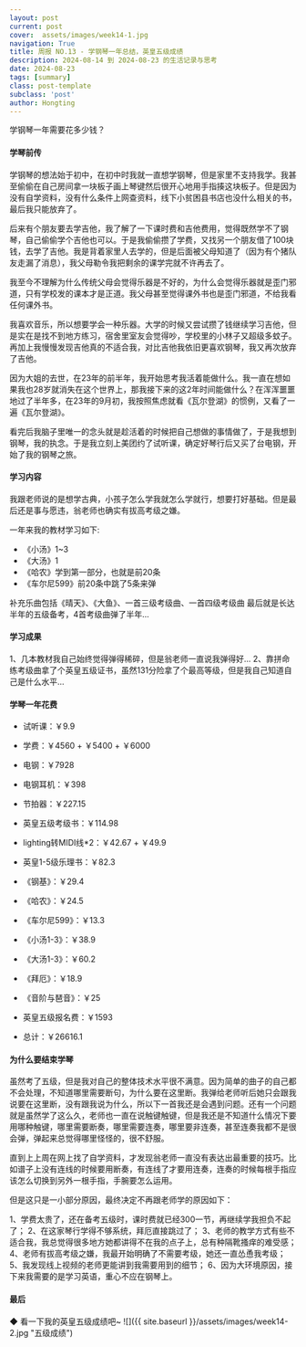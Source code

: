 ```yaml
---
layout: post
current: post
cover:  assets/images/week14-1.jpg
navigation: True
title: 周报 NO.13 - 学钢琴一年总结，英皇五级成绩
description: 2024-08-14 到 2024-08-23 的生活记录与思考
date: 2024-08-23
tags: [summary]
class: post-template
subclass: 'post'
author: Hongting
---
```


学钢琴一年需要花多少钱？

#### 学琴前传

学钢琴的想法始于初中，在初中时我就一直想学钢琴，但是家里不支持我学。我甚至偷偷在自己房间拿一块板子画上琴键然后很开心地用手指揍这块板子。但是因为没有自学资料，没有什么条件上网查资料，线下小贫困县书店也没什么相关的书，最后我只能放弃了。

后来有个朋友要去学吉他，我了解了一下课时费和吉他费用，觉得既然学不了钢琴，自己偷偷学个吉他也可以。于是我偷偷攒了学费，又找另一个朋友借了100块钱，去学了吉他。我是背着家里人去学的，但是后面被父母知道了（因为有个猪队友走漏了消息），我父母勒令我把剩余的课学完就不许再去了。

我至今不理解为什么传统父母会觉得乐器是不好的，为什么会觉得乐器就是歪门邪道，只有学校发的课本才是正道。我父母甚至觉得课外书也是歪门邪道，不给我看任何课外书。

我喜欢音乐，所以想要学会一种乐器。大学的时候又尝试攒了钱继续学习吉他，但是实在是找不到地方练习，宿舍里室友会觉得吵，学校里的小林子又超级多蚊子。再加上我慢慢发现吉他真的不适合我，对比吉他我依旧更喜欢钢琴，我又再次放弃了吉他。

因为大姐的去世，在23年的前半年，我开始思考我活着能做什么。我一直在想如果我也28岁就消失在这个世界上，那我接下来的这2年时间能做什么？在浑浑噩噩地过了半年多，在23年的9月初，我按照焦虑就看《瓦尔登湖》的惯例，又看了一遍《瓦尔登湖》。

看完后我脑子里唯一的念头就是趁活着的时候把自己想做的事情做了，于是我想到钢琴，我的执念。于是我立刻上美团约了试听课，确定好琴行后又买了台电钢，开始了我的钢琴之旅。


#### 学习内容

我跟老师说的是想学古典，小孩子怎么学我就怎么学就行，想要打好基础。但是最后还是事与愿违，翁老师也确实有拔高考级之嫌。

一年来我的教材学习如下:
- 《小汤》1~3
- 《大汤》1
- 《哈农》学到第一部分，也就是前20条
- 《车尔尼599》前20条中跳了5条来弹

补充乐曲包括《晴天》、《大鱼》、一首三级考级曲、一首四级考级曲
最后就是长达半年的五级备考，4首考级曲弹了半年...

#### 学习成果
1、几本教材我自己始终觉得弹得稀碎，但是翁老师一直说我弹得好...
2、靠拼命练考级曲拿了个英皇五级证书，虽然131分险拿了个最高等级，但是我自己知道自己是什么水平...


#### 学琴一年花费

- 试听课：￥9.9
- 学费：￥4560 + ￥5400 + ￥6000
- 电钢：￥7928
- 电钢耳机：￥398
- 节拍器：￥227.15
- 英皇五级考级书：￥114.98
- lighting转MIDI线*2：￥42.67 + ￥49.9
- 英皇1-5级乐理书：￥82.3
- 《钢基》：￥29.4
- 《哈农》：￥24.5
- 《车尔尼599》：￥13.3
- 《小汤1-3》：￥38.9
- 《大汤1-3》：￥60.2
- 《拜厄》：￥18.9
- 《音阶与琶音》：￥25
- 英皇五级报名费：￥1593

- 总计：￥26616.1


#### 为什么要结束学琴

虽然考了五级，但是我对自己的整体技术水平很不满意。因为简单的曲子的自己都不会处理，不知道哪里需要断句，为什么要在这里断。我弹给老师听后她只会跟我说要在这里断，没有跟我说为什么，所以下一首我还是会遇到问题。还有一个问题就是虽然学了这么久，老师也一直在说触键触键，但是我还是不知道什么情况下要用哪种触键，哪里需要断奏，哪里需要连奏，哪里要非连奏，甚至连奏我都不是很会弹，弹起来总觉得哪里怪怪的，很不舒服。

直到上上周在网上找了自学资料，才发现翁老师一直没有表达出最重要的技巧。比如谱子上没有连线的时候要用断奏，有连线了才要用连奏，连奏的时候每根手指应该怎么切换到另外一根手指，手腕要怎么运用。

但是这只是一小部分原因，最终决定不再跟老师学的原因如下：

1、学费太贵了，还在备考五级时，课时费就已经300一节，再继续学我担负不起了；
2、在这家琴行学得不够系统，拜厄直接跳过了；
3、老师的教学方式有些不适合我，我总觉得很多地方她都讲得不在我的点子上，总有种隔靴搔痒的难受感；
4、老师有拔高考级之嫌，我最开始明确了不需要考级，她还一直怂恿我考级；
5、我发现线上视频的老师更能讲到我需要用到的细节；
6、因为大环境原因，接下来我需要的是学习英语，重心不应在钢琴上。

#### 最后

◆ 看一下我的英皇五级成绩吧~
![]({{ site.baseurl }}/assets/images/week14-2.jpg "五级成绩")
